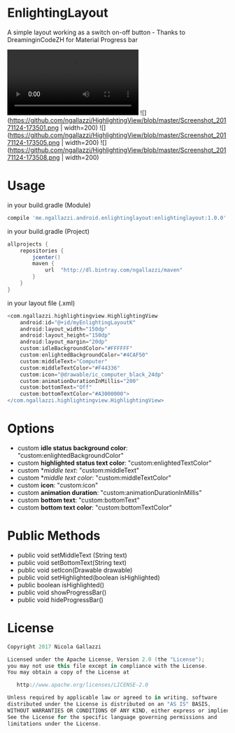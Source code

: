 # EnlightingLayout
A simple layout working as a switch on-off button - Thanks to DreaminginCodeZH for Material Progress bar

![Demo video](https://github.com/ngallazzi/HighlightingView/blob/master/demo.mp4)
![](https://github.com/ngallazzi/HighlightingView/blob/master/Screenshot_20171124-173501.png | width=200)
![](https://github.com/ngallazzi/HighlightingView/blob/master/Screenshot_20171124-173505.png | width=200)
![](https://github.com/ngallazzi/HighlightingView/blob/master/Screenshot_20171124-173508.png | width=200)

# Usage

in your build.gradle (Module)
```groovy
compile 'me.ngallazzi.android.enlightinglayout:enlightinglayout:1.0.0'
```

in your build.gradle (Project)
```groovy
allprojects {
    repositories {
        jcenter()
        maven {
            url  "http://dl.bintray.com/ngallazzi/maven"
        }
    }
}
```
in your layout file (.xml)
```groovy
<com.ngallazzi.highlightingview.HighlightingView
	android:id="@+id/myEnlightingLayoutK"
	android:layout_width="150dp"
	android:layout_height="150dp"
	android:layout_margin="20dp"
	custom:idleBackgroundColor="#FFFFFF"
	custom:enlightedBackgroundColor="#4CAF50"
	custom:middleText="Computer"
	custom:middleTextColor="#F44336"
	custom:icon="@drawable/ic_computer_black_24dp"
	custom:animationDurationInMillis="200"
	custom:bottomText="Off"
	custom:bottomTextColor="#A3000000">
</com.ngallazzi.highlightingview.HighlightingView>
```
# Options

 - custom **idle status background color**: "custom:enlightedBackgroundColor"
 - custom **highlighted status text color**: "custom:enlightedTextColor"
 - custom **middle text*: "custom:middleText"
 - custom **middle text color*: "custom:middleTextColor"
 - custom **icon**: "custom:icon"
 - custom **animation duration**: "custom:animationDurationInMillis"
 - custom **bottom text**: "custom:bottomText"
 - custom **bottom text color**: "custom:bottomTextColor"
 
# Public Methods

 - public void setMiddleText (String text)
 - public void setBottomText(String text)
 - public void setIcon(Drawable drawable)
 - public void setHighlighted(boolean isHighlighted)
 - public boolean isHighlighted()
 - public void showProgressBar()
 - public void hideProgressBar()
 
 # License
```groovy 
Copyright 2017 Nicola Gallazzi

Licensed under the Apache License, Version 2.0 (the "License");
you may not use this file except in compliance with the License.
You may obtain a copy of the License at

   http://www.apache.org/licenses/LICENSE-2.0

Unless required by applicable law or agreed to in writing, software
distributed under the License is distributed on an "AS IS" BASIS,
WITHOUT WARRANTIES OR CONDITIONS OF ANY KIND, either express or implied.
See the License for the specific language governing permissions and
limitations under the License.
```
